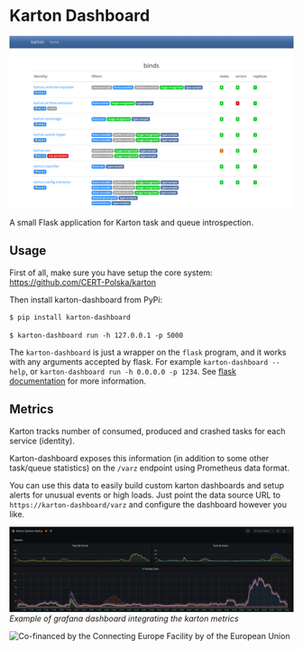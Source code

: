 # Karton Dashboard

![](img/dashboard.png)

A small Flask application for Karton task and queue introspection.

## Usage

First of all, make sure you have setup the core system: https://github.com/CERT-Polska/karton

Then install karton-dashboard from PyPi:

```shell
$ pip install karton-dashboard

$ karton-dashboard run -h 127.0.0.1 -p 5000
```

The `karton-dashboard` is just a wrapper on the `flask` program, and it works with any arguments accepted by flask. For example `karton-dashboard --help`, or `karton-dashboard run -h 0.0.0.0 -p 1234`. See [flask documentation](https://flask.palletsprojects.com/en/1.1.x/cli/) for more information.

## Metrics

Karton tracks number of consumed, produced and crashed tasks for each service (identity).

Karton-dashboard exposes this information (in addition to some other task/queue statistics) on the `/varz` endpoint using Prometheus data format.

You can use this data to easily build custom karton dashboards and setup alerts for unusual events or high loads. Just point the data source URL to `https://karton-dashboard/varz` and configure the dashboard however you like.

![](img/grafana.png)
*Example of grafana dashboard integrating the karton metrics*


![Co-financed by the Connecting Europe Facility by of the European Union](https://www.cert.pl/wp-content/uploads/2019/02/en_horizontal_cef_logo-1.png)
